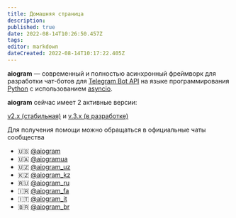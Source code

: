 ```yaml
---
title: Домашняя страница
description: 
published: true
date: 2022-08-14T10:26:50.457Z
tags: 
editor: markdown
dateCreated: 2022-08-14T10:17:22.405Z
---
```


**aiogram** — современный и полностью асинхронный фреймворк для разработки чат-ботов для [Telegram Bot API](https://core.telegram.org/bots/api) на языке программирования [Python](https://www.python.org/) с использованием [asyncio](https://docs.python.org/3/library/asyncio.html).

**aiogram** сейчас имеет 2 активные версии:

[v2.x (стабильная)](https://docs.aiogram.dev/) и [v.3.x (в разработке)](https://docs.aiogram.dev/en/dev-3.x/)

Для получения помощи можно обращаться в официальные чаты сообщества

- 🇺🇸 [@aiogram](https://t.me/aiogram)
- 🇺🇦 [@aiogramua](https://t.me/aiogramua)
- 🇺🇿 [@aiogram_uz](https://t.me/aiogram_uz)
- 🇰🇿 [@aiogram_kz](https://t.me/aiogram_kz)
- 🇷🇺 [@aiogram_ru](https://t.me/aiogram_ru)
- 🇮🇷 [@aiogram_fa](https://t.me/aiogram_fa)
- 🇮🇹 [@aiogram_it](https://t.me/aiogram_it)
- 🇧🇷 [@aiogram_br](https://t.me/aiogram_br)

